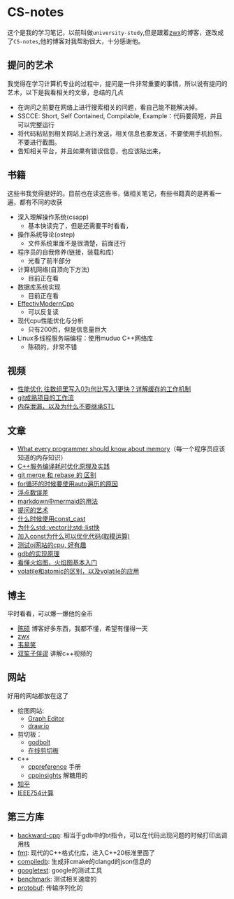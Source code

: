 # CS-notes

这个是我的学习笔记，以前叫做`university-study`,但是跟着[zwx](https://github.com/zweix123/CS-notes)的博客，遂改成了`CS-notes`,他的博客对我帮助很大，十分感谢他。

## 提问的艺术

我觉得在学习计算机专业的过程中，提问是一件非常重要的事情，所以说有提问的艺术，以下是我看相关的文章，总结的几点

- 在询问之前要在网络上进行搜索相关的问题，看自己能不能解决掉。
- SSCCE: Short, Self Contained, Compilable, Example：代码要简短，并且可以完整运行
- 将代码粘贴到相关网站上进行发送，相关信息也要发送，不要使用手机拍照，不要进行截图。
- 告知相关平台，并且如果有错误信息，也应该贴出来，

## 书籍

这些书我觉得挺好的。目前也在读这些书，做相关笔记，有些书籍真的是再看一遍，都有不同的收获

- 深入理解操作系统(csapp)
  - 基本快读完了，但是还需要平时看看，
- 操作系统导论(ostep)
  - 文件系统里面不是很清楚，前面还行
- 程序员的自我修养(链接，装载和库)
  - 光看了前半部分
- 计算机网络(自顶向下方法)
  - 目前正在看
- 数据库系统实现
  - 目前正在看
- [EffectivModernCpp](https://github.com/CnTransGroup/EffectiveModernCppChinese/tree/master/src) 
  - 可以反复读
- 现代cpu性能优化与分析 
  - 只有200页，但是信息量巨大
- Linux多线程服务端编程：使用muduo C++网络库 
  - 陈硕的，非常不错

## 视频

- [性能优化 往数组里写入0为何比写入1更快？详解缓存的工作机制](https://www.bilibili.com/video/BV1gu41117bW/?spm_id_from=333.880.my_history.page.click&vd_source=f1c89669d341702064db968ba68bdc30)
- [git成熟项目的工作流](https://www.bilibili.com/video/BV19e4y1q7JJ/)
- [内存泄漏，以及为什么不要继承STL](https://www.youtube.com/watch?v=LKKmPAQFNgE)

## 文章

- [What every programmer should know about memory](https://zhuanlan.zhihu.com/p/611133924)（每一个程序员应该知道的内存知识）
- [C++服务编译耗时优化原理及实践](https://tech.meituan.com/2020/12/10/apache-kylin-practice-in-meituan.html)
- [git merge 和 rebase 的 区别](https://www.cnblogs.com/FraserYu/p/11192840.html)
- [for循环的时候要使用auto遍历的原因](https://www.zhihu.com/question/355171938/answer/899154458)
- [浮点数误差](https://zhuanlan.zhihu.com/p/673320830)  
- [markdown中mermaid的用法](https://soft.xiaoshujiang.com/docs/grammar/feature/mermaid/#e59bbee8a1a8e696b9e59091_7)
- [提问的艺术](https://zhuanlan.zhihu.com/p/20752519)
- [什么时候使用const_cast](http://blog.hostilefork.com/when-should-one-use-const-cast/)
- [为什么std::vector比std::list快](https://stackoverflow.com/questions/238008/relative-performance-of-stdvector-vs-stdlist-vs-stdslist)
- [加入const为什么可以优化代码(取模运算)](https://zhuanlan.zhihu.com/p/151038723)
- [测试oj网站的cpu, 好有趣](https://zhuanlan.zhihu.com/p/28322626)
- [gdb的实现原理](https://linux.cn/article-8943-1.html)
- [看懂火焰图，火焰图基本入门](https://www.ruanyifeng.com/blog/2017/09/flame-graph.html)
- [volatile和atomic的区别，以及volatile的应用](https://github.com/CnTransGroup/EffectiveModernCppChinese/blob/master/src/7.TheConcurrencyAPI/item40.md)

## 博主

平时看看，可以爆一爆他的金币

- [陈硕](https://www.zhihu.com/people/giantchen) 博客好多东西，我都不懂，希望有懂得一天
- [zwx](https://github.com/zweix123/CS-notes)
- [韦易笑](https://www.zhihu.com/people/skywind3000)
- [双笙子佯谬](https://space.bilibili.com/263032155) 讲解c++视频的

## 网站

好用的网站都放在这了

- 绘图网站:
  - [Graph Editor](https://csacademy.com/app/graph_editor)
  - [draw.io](https://draw.io)
- 剪切板：
  - [godbolt](https://godbolt.org)
  - [在线剪切板](https://paste.nugine.xyz)
- c++
  - [cppreference](https://zh.cppreference.com/w/%E9%A6%96%E9%A1%B5) 手册
  - [cppinsights](https://cppinsights.io) 解糖用的
- [知乎](https://www.zhihu.com)
- [IEEE754计算](http://weitz.de/ieee)

## 第三方库

- [backward-cpp](https://github.com/bombela/backward-cpp): 相当于gdb中的bt指令，可以在代码出现问题的时候打印出调用栈
- [fmt](https://github.com/fmtlib/fmt): 现代的C++格式化库，进入C++20标准里面了
- [compiledb](https://github.com/nickdiego/compiledb): 生成非cmake的clangd的json信息的
- [googletest](https://github.com/google/googletest): google的测试工具
- [benchmark](https://github.com/google/benchmark): 测试相关速度的
- [protobuf](https://github.com/protocolbuffers/protobuf): 传输序列化的